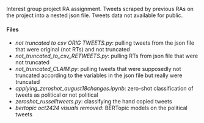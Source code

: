 
Interest group project RA assignment. Tweets scraped by previous RAs on the project into a nested json file. Tweets data not available for public.


#### Files
- *not truncated to csv ORIG TWEETS.py*: pulling tweets from the json file that were original (not RTs) and not truncated 
- *not_truncated_to_csv_RETWEETS.py*: pulling RTs from json file that were not truncated 
- *not_truncated_CLAIM.py*: pulling tweets that were supposedly not truncated according to the variables in the json file but really were truncated
- *applying_zeroshot_august18changes.ipynb*: zero-shot classification of tweets as political or not political
- *zeroshot_russelltweets.py*: classifying the hand copied tweets
- *bertopic oct2424 visuals removed*: BERTopic models on the political tweets
